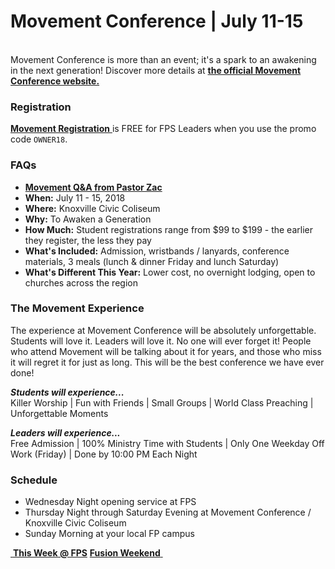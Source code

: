 # Movement Conference | July 11-15
<a class="btn btn-default btn-block" href="https://movementconf.com/" role="button"><span id="MyTimer"></span></a>  
Movement Conference is more than an event; it's a spark to an awakening in the next generation! Discover more details at [ **the official Movement Conference website.** ]( https://movementconf.com/ )  
### Registration
[ **Movement Registration** ]( https://www.universe.com/events/movement-conference-2018-tickets-knoxville-17QGJL ) is FREE for FPS Leaders when you use the promo code `OWNER18`.

### FAQs
- **[Movement Q&A from Pastor Zac](movement.pdf)**
- **When:** July 11 - 15, 2018
- **Where:** Knoxville Civic Coliseum
- **Why:** To Awaken a Generation
- **How Much:** Student registrations range from $99 to $199 - the earlier they register, the less they pay
- **What's Included:** Admission, wristbands / lanyards, conference materials, 3 meals (lunch & dinner Friday and lunch Saturday)
- **What's Different This Year:** Lower cost, no overnight lodging, open to churches across the region

### The Movement Experience  
The experience at Movement Conference will be absolutely unforgettable. Students will love it. Leaders will love it. No one will ever forget it! People who attend Movement will be talking about it for years, and those who miss it will regret it for just as long. This will be the best conference we have ever done!  

***Students will experience...***  
Killer Worship | Fun with Friends | Small Groups | World Class Preaching | Unforgettable Moments  

***Leaders will experience...***  
Free Admission | 100% Ministry Time with Students | Only One Weekday Off Work (Friday) | Done by 10:00 PM Each Night

### Schedule
- Wednesday Night opening service at FPS
- Thursday Night through Saturday Evening at Movement Conference / Knoxville Civic Coliseum
- Sunday Morning at your local FP campus

<!--End of Markdown Content-->

<!--Bottom Page Nav Buttons-->
<a class="btn btn-default btn-sm" href="/" role="button"><i class="fa fa-arrow-left"></i>&nbsp;<b>This Week @ FPS</b></a>
<a class="btn btn-default btn-sm" href="/fusion" role="button"><b>Fusion Weekend</b>&nbsp;<i class="fa fa-arrow-right"></i></a>

<!--Count Down Timer-->
<script>
// Set the date we are counting down to
var countDownDate = new Date("July 11, 2018 18:00:00").getTime();

// Update the count down every 1 second
var x = setInterval(function() {

    // Get todays date and time
    var now = new Date().getTime();

    // Find the distance between now an the count down date
    var distance = countDownDate - now;

    // Time calculations for days, hours, minutes and seconds
    var days = Math.floor(distance / (1000 * 60 * 60 * 24));
    var hours = Math.floor((distance % (1000 * 60 * 60 * 24)) / (1000 * 60 * 60));
    var minutes = Math.floor((distance % (1000 * 60 * 60)) / (1000 * 60));
    var seconds = Math.floor((distance % (1000 * 60)) / 1000);

    // Output the result in an element with id="MyTimer"
    var message = "Movement starts in ";
    if (days > 14) {
      message = message + days + " days ";
    } else if (days > 0) {
      message = message + days + " days " + hours + " hours ";
    } else {
      message = message + hours + "h " + minutes + "m " + seconds + "s ";
    }
    document.getElementById("MyTimer").innerHTML = message

    // If the count down is over, write some text
    if (distance < 0) {
        clearInterval(x);
        document.getElementById("MyTimer").innerHTML = "Movement has begun!";
    }
}, 1000);
</script>
